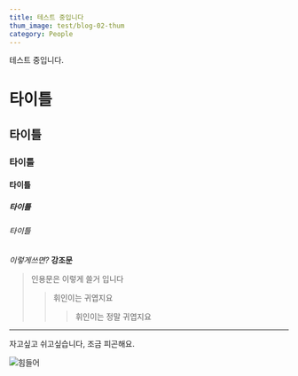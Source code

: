 ```yaml
---
title: 테스트 중입니다
thum_image: test/blog-02-thum
category: People
---
```


테스트 중입니다.

# 타이틀

## 타이틀

### 타이틀

#### 타이틀

##### 타이틀

###### 타이틀

_이렇게쓰면?_
**강조문**

> 인용문은 이렇게 쓸거 입니다
>
> > 휘인이는 귀엽지요
> >
> > > 휘인이는 정말 귀엽지요

---

자고싶고 쉬고싶습니다, 조금 피곤해요.

![힘들어](assets/projects/minhee-test-1000px.jpg)
